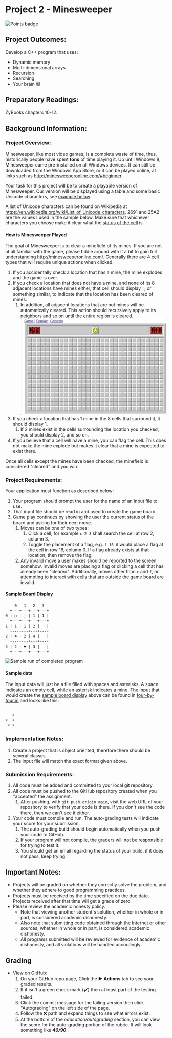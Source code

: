 # Project 2 - Minesweeper
![Points badge](../../blob/badges/.github/badges/points.svg)

## Project Outcomes:
Develop a C++ program that uses:
* Dynamic memory
* Multi-dimensional arrays
* Recursion
* Searching
* Your brain :smile:

## Preparatory Readings:
ZyBooks chapters 10-12.

## Background Information:
### Project Overview:
Minesweeper, like most video games, is a complete waste of time, thus, historically people have spent **tons** of time playing it.
Up until Windows 8, Minesweeper came pre-installed on all Windows devices.
It can still be downloaded from the Windows App Store, or it can be played online, at links such as http://minesweeperonline.com/#beginner.

Your task for this project will be to create a playable version of Minesweeper.
Our version will be displayed using a table and some basic Unicode characters, see [example below](#sample-board-display).

A list of Unicode characters can be found on Wikipedia at https://en.wikipedia.org/wiki/List_of_Unicode_characters.
2691 and 25A2 are the values I used in the sample below.
Make sure that whichever characters you choose make it clear what the [status of the cell](#how-is-minesweeper-played) is.

#### How is Minesweeper Played
The goal of Minesweeper is to clear a minefield of its mines.
If you are not at all familiar with the game, please fiddle around with it a bit to gain full understanding http://minesweeperonline.com/.
Generally there are 4 cell types that will require unique actions when clicked.
1. If you accidentally check a location that has a mine, the mine explodes and the game is over.
1. If you check a location that does not have a mine, and none of its 8 adjacent locations have mines either, that cell should display `▢`, or something similar, to indicate that the location has been cleared of mines.
	1. In addition, all adjacent locations that are not mines will be automatically cleared.
	This action should recursively apply to its neighbors and so on until the entire region is cleared.\
	![Minesweeper search expansion](expand-search.gif)
1. If you check a location that has 1 mine in the 8 cells that surround it, it should display 1.
	1. If 2 mines exist in the cells surrounding the location you checked, you should display 2, and so on.
1. If you believe that a cell will have a mine, you can flag the cell.
This does not make the mine explode but makes it clear that a mine is expected to exist there.

Once all cells except the mines have been checked, the minefield is considered "cleared" and you win.


### Project Requirements:
Your application must function as described below:
1. Your program should prompt the user for the name of an input file to use.
1. That input file should be read in and used to create the game board.
1. Game play continues by showing the user the current status of the board and asking for their next move.
	1. Moves can be one of two types:
		1. Click a cell, for example `c 2 3` shall search the cell at row 2, column 3.
		1. Toggle the placement of a flag, e.g. `f 16 0` would place a flag at the cell in row 16, column 0.
		If a flag already exists at that location, then remove the flag.
	1. Any invalid move a user makes should be reported to the screen somehow.
	Invalid moves are placing a flag or clicking a cell that has already been "cleared".
	Additionally, moves other than `c` and `f`, or attempting to interact with cells that are outside the game board are invalid.

#### Sample Board Display
```
    0   1   2   3
  +---+---+---+---+
0 | ▢ | ▢ | 1 | 1 |
  +---+---+---+---+
1 | 1 | 1 | 2 |   |
  +---+---+---+---+
2 | ⚑ | 2 | 4 |   |
  +---+---+---+---+
3 | 2 | ⚑ | 3 |   |
  +---+---+---+---+
```

![Sample run of completed program](minesweeper-demo.gif)

#### Sample data
The input data will just be a file filled with spaces and asterisks.
A space indicates an empty cell, while an asterisk indicates a mine.
The input that would create the [sample board display](#sample-board-display) above can be found in [four-by-four.in](four-by-four.in) and looks like this:
```
    
   *
*  *
 * *
```

### Implementation Notes:
1. Create a project that is object oriented, therefore there should be several classes.
1. The input file will match the exact format given above.

### Submission Requirements:
1. All code must be added and committed to your local git repository.
2. All code must be pushed to the GitHub repository created when you "accepted" the assignment.
	1. After pushing, with `git push origin main`, visit the web URL of your repository to verify that your code is there.
	If you don't see the code there, then we can't see it either.
3. Your code must compile and run. The auto-grading tests will indicate your score for your submission.
	1. The auto-grading build should begin automatically when you push your code to GitHub.
	2. If your program will not compile, the graders will not be responsible for trying to test it.
	3. You should get an email regarding the status of your build, if it does not pass, keep trying.

## Important Notes:
- Projects will be graded on whether they correctly solve the problem, and whether they adhere to good programming practices.
- Projects must be received by the time specified on the due date. Projects received after that time will get a grade of zero.
- Please review the academic honesty policy.
	- Note that viewing another student's solution, whether in whole or in part, is considered academic dishonesty.
	- Also note that submitting code obtained through the Internet or other sources, whether in whole or in part, is considered academic dishonesty.
	- All programs submitted will be reviewed for evidence of academic dishonesty, and all violations will be handled accordingly.

## Grading
- View on GitHub:
	1. On your GitHub repo page, Click the :arrow_forward: **Actions** tab to see your graded results.
	1. If it isn't a green check mark (:heavy_check_mark:) then at least part of the testing failed.
	1. Click the commit message for the failing version then click "Autograding" on the left side of the page.
	1. Follow the :x: path and expand things to see what errors exist.
	1. At the bottom of the _education/autograding_ section, you can view the score for the auto-grading portion of the rubric.
		It will look something like ***40/90***.
